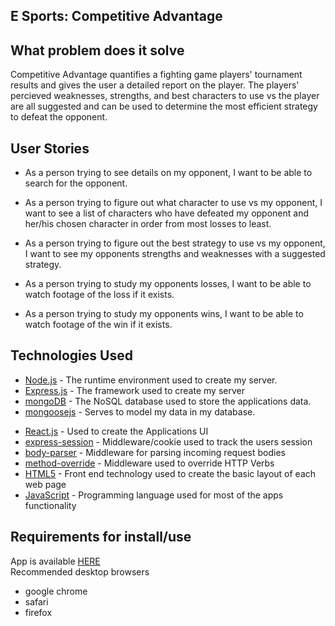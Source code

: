 ## E Sports: Competitive Advantage 

## What problem does it solve
Competitive Advantage quantifies a fighting game players' tournament results and gives the user a detailed report on the player. The players' percieved weaknesses, strengths, and best characters to use vs the player are all suggested and can be used to determine the most efficient strategy to defeat the opponent. 


## User Stories

* As a person trying to see details on my opponent, I want to be able to search for the opponent. 

* As a person trying to figure out what character to use vs my opponent, I want to see a list of characters who have defeated my opponent and her/his chosen character in order from most losses to least.

* As a person trying to figure out the best strategy to use vs my opponent, I want to see my opponents strengths and weaknesses with a suggested strategy.

* As a person trying to study my opponents losses, I want to be able to watch footage of the loss if it exists.

* As a person trying to study my opponents wins, I want to be able to watch footage of the win if it exists.

<!-- ## Wireframes

Register                   |  Log In
:-------------------------:|:-------------------------:
![](./readMeImgs/registerFrame.png)  |  ![](./readMeImgs/loginFrame.png)

Search                     |  List of properties
:-------------------------:|:-------------------------:
![](./readMeImgs/searchFrame.png)|  ![](./readMeImgs/showPropertiesFrame.png)

Property Show Page         |  Mobile Hamburger Menu
:-------------------------:|:-------------------------:
![](./readMeImgs/showIndividualPropertyFrame.png)|  ![](./readMeImgs/mobileMenuFrame.png)

User profile page         |  Agents request view page
:-------------------------:|:-------------------------:
![](./readMeImgs/showrequests.png)|  ![](./readMeImgs/xhowagentrequests.png) -->

## Technologies Used
* <a href="https://nodejs.org/en/">Node.js</a> - The runtime environment used to create my server.
* <a href="https://expressjs.com/">Express.js</a> - The framework used to create my server
* <a href="https://www.mongodb.com/">mongoDB</a> - The NoSQL database used to store the applications data.
* <a href="http://mongoosejs.com/">mongoosejs</a> - Serves to model my data in my database.
<!-- * <a href="https://gulpjs.com/">Gulp.js</a> - Served as my task runner for tasks like compiling my less code into css. -->
<!-- * <a href="http://lesscss.org/">Less.js</a> - Used as a pre proccessor to extend the capabilities of my css code. -->
* <a href="">React.js</a> - Used to create the Applications UI
* <a href="https://github.com/expressjs/session">express-session</a> - Middleware/cookie used to track the users session 
* <a href="https://github.com/expressjs/body-parser">body-parser</a> - Middleware for parsing incoming request bodies 
* <a href="https://github.com/expressjs/method-override">method-override</a> - Middleware used to override HTTP Verbs
* <a href="https://en.wikipedia.org/wiki/HTML">HTML5</a> - Front end technology used to create the basic layout of each web page
* <a href="https://www.javascript.com/">JavaScript</a> - Programming language used for most of the apps functionality

## Requirements for install/use
App is available <a href="">HERE</a><br>
Recommended desktop browsers<br>
* google chrome
* safari
* firefox

